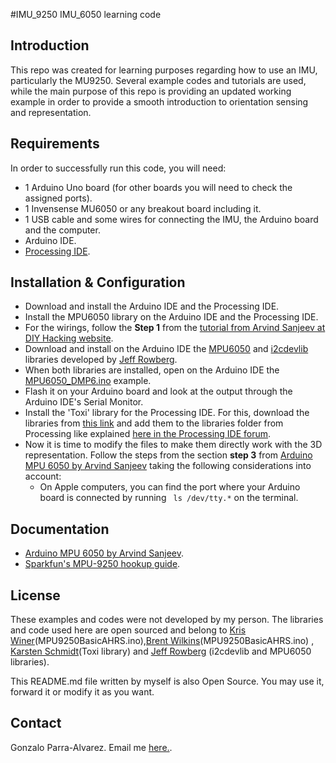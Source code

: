 #IMU_9250 IMU_6050 learning code

## Introduction
<!--A brief description of the purpose and functionality of the project.-->
This repo was created for learning purposes regarding how to use an IMU, particularly the MU9250. Several example codes and tutorials are used, while the main purpose of this repo is providing an updated working example in order to provide a smooth introduction to orientation sensing and representation.

## Requirements
<!--A list of all system requirements and required third-party components.-->
In order to successfully run this code, you will need:

* 1 Arduino Uno board (for other boards you will need to check the assigned ports).
* 1 Invensense MU6050 or any breakout board including it.
* 1 USB cable and some wires for connecting the IMU, the Arduino board and the computer.
* Arduino IDE.
* [Processing IDE](https://processing.org/download/?processing).

## Installation & Configuration
<!--Step-by-step instructions, with proper punctuation, on how to install and configure the project.-->
* Download and install the Arduino IDE and the Processing IDE.
* Install the MPU6050 library on the Arduino IDE and the Processing IDE.
* For the wirings, follow the **Step 1** from the [tutorial from Arvind Sanjeev at DIY Hacking website](https://webcache.googleusercontent.com/search?q=cache:R-wfCXFXWtsJ:https://diyhacking.com/arduino-mpu-6050-imu-sensor-tutorial/+&cd=1&hl=en&ct=clnk&gl=de&client=firefox-b-ab#attachment_7231).
* Download and install on the Arduino IDE the [MPU6050](https://github.com/jrowberg/i2cdevlib/tree/master/Arduino/MPU6050) and [i2cdevlib](https://github.com/jrowberg/i2cdevlib/tree/master/Arduino/I2Cdev) libraries developed by [Jeff Rowberg](https://github.com/jrowberg).
* When both libraries are installed, open on the Arduino IDE the [MPU6050_DMP6.ino](https://github.com/jrowberg/i2cdevlib/blob/master/Arduino/MPU6050/examples/MPU6050_DMP6/MPU6050_DMP6.ino) example.
* Flash it on your Arduino board and look at the output through the Arduino IDE's Serial Monitor.
* Install the 'Toxi' library for the Processing IDE. For this, download the libraries from [this link](https://bitbucket.org/postspectacular/toxiclibs/downloads/) and add them to the libraries folder from Processing like explained [here in the Processing IDE forum](https://processing.org/discourse/beta/num_1269728211.html#9).
*  Now it is time to modify the files to make them directly work with the 3D representation. Follow the steps from the section **step 3** from [Arduino MPU 6050 by Arvind Sanjeev](https://diyhacking.com/arduino-mpu-6050-imu-sensor-tutorial/#attachment_649) taking the following considerations into account:
	* On Apple computers, you can find the port where your Arduino board is connected by running ` ls /dev/tty.*` on the terminal.

<!--## Build & Deployment-->
<!--Location where the project is deployed, CD & CI cycle.-->

## Documentation
<!--Links to relevant documentation repositories, internal and external.-->
* [Arduino MPU 6050 by Arvind Sanjeev](https://diyhacking.com/arduino-mpu-6050-imu-sensor-tutorial/).
* [Sparkfun's MPU-9250 hookup guide](https://learn.sparkfun.com/tutorials/mpu-9250-hookup-guide#library-and-example-code).

## License
<!--The license under which the software will be released. Open-source projects MUST include the MIT License, and closed-source projects MUST include a proprietary license to be discussed with the Documentation team.-->
These examples and codes were not developed by my person. The libraries and code used here are open sourced and belong to [Kris Winer](https://github.com/kriswiner)(MPU9250BasicAHRS.ino),[Brent Wilkins](https://github.com/BrentWilkins)(MPU9250BasicAHRS.ino) , [Karsten Schmidt](https://github.com/postspectacular/)(Toxi library) and [Jeff Rowberg](https://github.com/jrowberg) (i2cdevlib and MPU6050 libraries).

This README.md file written by myself is also Open Source. You may use it, forward it or modify it as you want.

## Contact
Gonzalo Parra-Alvarez. Email me [here.](mailto:gonzalo.pa@protonmail.com).